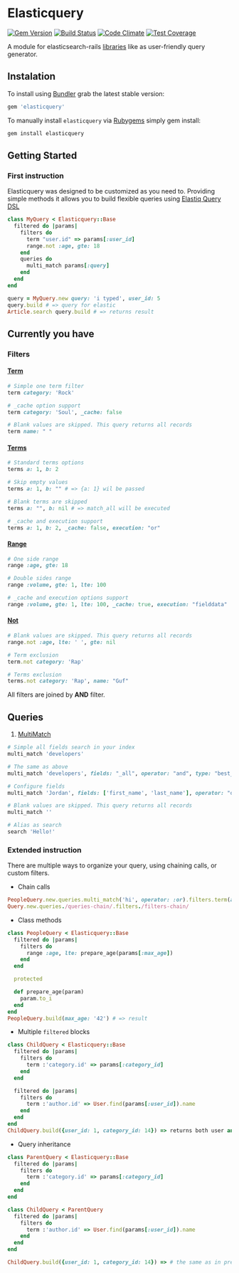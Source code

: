 # Elasticquery

[![Gem Version](https://badge.fury.io/rb/elasticquery.svg)](http://badge.fury.io/rb/elasticquery)
[![Build Status](https://travis-ci.org/caulfield/elasticquery.svg?branch=master)](https://travis-ci.org/caulfield/elasticquery)
[![Code Climate](https://codeclimate.com/github/caulfield/elasticquery/badges/gpa.svg)](https://codeclimate.com/github/caulfield/elasticquery)
[![Test Coverage](https://codeclimate.com/github/caulfield/elasticquery/badges/coverage.svg)](https://codeclimate.com/github/caulfield/elasticquery)

A module for elasticsearch-rails [libraries][elasticsearch_rails] like as user-friendly query generator.

## Instalation

To install using [Bundler][bundler] grab the latest stable version:

```ruby
gem 'elasticquery'
```
To manually install `elasticquery` via [Rubygems][rubygems] simply gem install:

```bash
gem install elasticquery
```

## Getting Started
### First instruction

Elasticquery was designed to be customized as you need to. Providing simple methods it allows you to build flexible queries using [Elastiq Query DSL][elastic_query_dsl]

```ruby
class MyQuery < Elasticquery::Base
  filtered do |params|
    filters do
      term "user.id" => params[:user_id]
      range.not :age, gte: 18
    end
    queries do
      multi_match params[:query]
    end
  end
end
```

```ruby
query = MyQuery.new query: 'i typed', user_id: 5
query.build # => query for elastic
Article.search query.build # => returns result 
```

## Currently you have
### Filters
  #### [Term][es_term]


  ```ruby
  # Simple one term filter
  term category: 'Rock'

  # _cache option support
  term category: 'Soul', _cache: false

  # Blank values are skipped. This query returns all records
  term name: " "
  ```
  #### [Terms][es_terms]


  ```ruby
  # Standard terms options
  terms a: 1, b: 2

  # Skip empty values
  terms a: 1, b: "" # => {a: 1} wil be passed

  # Blank terms are skipped
  terms a: "", b: nil # => match_all will be executed

  # _cache and execution support
  terms a: 1, b: 2, _cache: false, execution: "or"
  ```
  #### [Range][es_range]


  ```ruby
  # One side range
  range :age, gte: 18

  # Double sides range
  range :volume, gte: 1, lte: 100

  # _cache and execution options support
  range :volume, gte: 1, lte: 100, _cache: true, execution: "fielddata"
  ```
  #### [Not][es_not]

  ```ruby
  # Blank values are skipped. This query returns all records
  range.not :age, lte: ' ', gte: nil

  # Term exclusion
  term.not category: 'Rap'

  # Terms exclusion
  terms.not category: 'Rap', name: "Guf"
  ```

All filters are joined by **AND** filter.
## Queries
  1. [MultiMatch][es_search]


  ```ruby
  # Simple all fields search in your index
  multi_match 'developers'

  # The same as above
  multi_match 'developers', fields: "_all", operator: "and", type: "best_fields"

  # Configure fields
  multi_match 'Jordan', fields: ['first_name', 'last_name'], operator: "or"

  # Blank values are skipped. This query returns all records
  multi_match ''

  # Alias as search
  search 'Hello!'
  ```

### Extended instruction
There are multiple ways to organize your query, using chaining calls, or custom filters.

- Chain calls
```ruby
PeopleQuery.new.queries.multi_match('hi', operator: :or).filters.term(age: 21).build # => returns hash
Query.new.queries./queries-chain/.filters./filters-chain/
```

- Class methods

```ruby
class PeopleQuery < Elasticquery::Base
  filtered do |params|
    filters do
      range :age, lte: prepare_age(params[:max_age])
    end
  end

  protected

  def prepare_age(param)
    param.to_i
  end
end
PeopleQuery.build(max_age: '42') # => result
```

- Multiple `filtered` blocks

```ruby
class ChildQuery < Elasticquery::Base
  filtered do |params|
    filters do
      term :'category.id' => params[:category_id]
    end
  end

  filtered do |params|
    filters do
      term :'author.id' => User.find(params[:user_id]).name
    end
  end
end
ChildQuery.build({user_id: 1, category_id: 14}) => returns both user and category filters
```

- Query inheritance

```ruby
class ParentQuery < Elasticquery::Base
  filtered do |params|
    filters do
      term :'category.id' => params[:category_id]
    end
  end
end

class ChildQuery < ParentQuery
  filtered do |params|
    filters do
      term :'author.id' => User.find(params[:user_id]).name
    end
  end
end

ChildQuery.build({user_id: 1, category_id: 14}) => # the same as in previous example
```

[elasticsearch_rails]: https://github.com/elasticsearch/elasticsearch-rails
[demo]: http://elasticquery-demo.herokuapp.com
[bundler]: http://bundler.io/
[rubygems]: https://rubygems.org/
[es_term]: http://www.elasticsearch.org/guide/en/elasticsearch/reference/current/query-dsl-term-filter.html
[es_terms]: http://www.elasticsearch.org/guide/en/elasticsearch/reference/current/query-dsl-terms-filter.html
[es_not]: https://www.elastic.co/guide/en/elasticsearch/reference/current/query-dsl-not-filter.html
[es_search]: http://www.elasticsearch.org/guide/en/elasticsearch/reference/current/query-dsl-multi-match-query.html
[es_range]: http://www.elasticsearch.org/guide/en/elasticsearch/reference/current/query-dsl-range-query.html
[elastic_query_dsl]: https://www.elastic.co/guide/en/elasticsearch/reference/current/query-dsl.html
